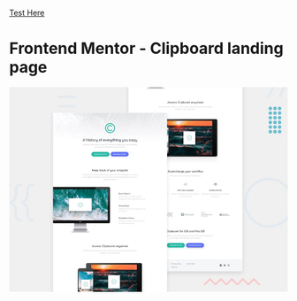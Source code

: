 [Test Here](https://effortless-gumption-bbea51.netlify.app)

# Frontend Mentor - Clipboard landing page

![Design preview for the Clipboard landing page coding challenge](./design/desktop-preview.jpg)
